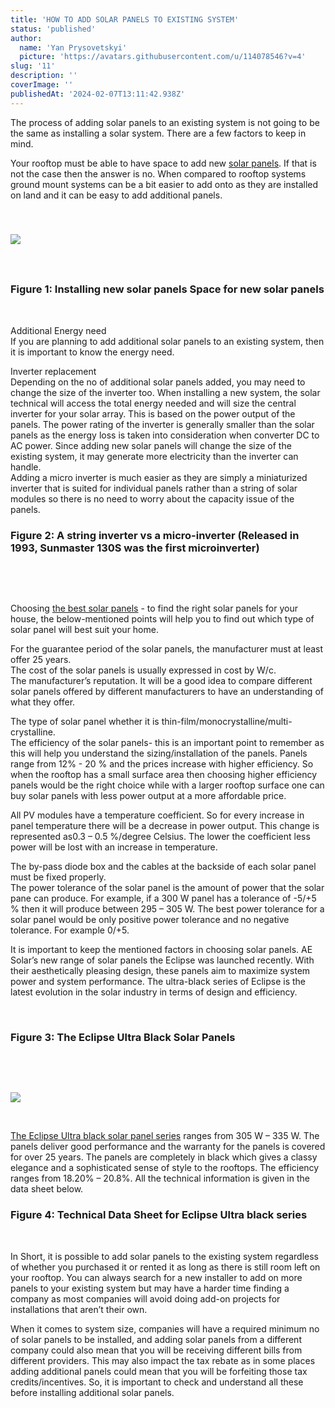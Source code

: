 ```yaml
---
title: 'HOW TO ADD SOLAR PANELS TO EXISTING SYSTEM'
status: 'published'
author:
  name: 'Yan Prysovetskyi'
  picture: 'https://avatars.githubusercontent.com/u/114078546?v=4'
slug: '11'
description: ''
coverImage: ''
publishedAt: '2024-02-07T13:11:42.938Z'
---
```


The process of adding solar panels to an existing system is not going to be the same as installing a solar system. There are a few factors to keep in mind.

Your rooftop must be able to have space to add new [solar panels](https://ae-solar.com/). If that is not the case then the answer is no. When compared to rooftop systems ground mount systems can be a bit easier to add onto as they are installed on land and it can be easy to add additional panels.

 

### **![](https://ae-solar.com/wp-content/uploads/2022/06/7.jpg)**

### 

 

### 

### **Figure 1: Installing new solar panels Space for new solar panels**

 

Additional Energy need\
If you are planning to add additional solar panels to an existing system, then it is important to know the energy need.

Inverter replacement\
Depending on the no of additional solar panels added, you may need to change the size of the inverter too. When installing a new system, the solar technical will access the total energy needed and will size the central inverter for your solar array. This is based on the power output of the panels. The power rating of the inverter is generally smaller than the solar panels as the energy loss is taken into consideration when converter DC to AC power. Since adding new solar panels will change the size of the existing system, it may generate more electricity than the inverter can handle.\
Adding a micro inverter is much easier as they are simply a miniaturized inverter that is suited for individual panels rather than a string of solar modules so there is no need to worry about the capacity issue of the panels.

### 

### **Figure 2: A string inverter vs a micro-inverter (Released in 1993, Sunmaster 130S was the first microinverter)**

 

 

Choosing [the best solar panels](https://ae-solar.com/) - to find the right solar panels for your house, the below-mentioned points will help you to find out which type of solar panel will best suit your home.

For the guarantee period of the solar panels, the manufacturer must at least offer 25 years.\
The cost of the solar panels is usually expressed in cost by W/c.\
The manufacturer’s reputation. It will be a good idea to compare different solar panels offered by different manufacturers to have an understanding of what they offer.

The type of solar panel whether it is thin-film/monocrystalline/multi-crystalline.\
The efficiency of the solar panels- this is an important point to remember as this will help you understand the sizing/installation of the panels. Panels range from 12% - 20 % and the prices increase with higher efficiency. So when the rooftop has a small surface area then choosing higher efficiency panels would be the right choice while with a larger rooftop surface one can buy solar panels with less power output at a more affordable price.

All PV modules have a temperature coefficient. So for every increase in panel temperature there will be a decrease in power output. This change is represented as0.3 – 0.5 %/degree Celsius. The lower the coefficient less power will be lost with an increase in temperature.

The by-pass diode box and the cables at the backside of each solar panel must be fixed properly.\
The power tolerance of the solar panel is the amount of power that the solar pane can produce. For example, if a 300 W panel has a tolerance of -5/+5 % then it will produce between 295 – 305 W. The best power tolerance for a solar panel would be only positive power tolerance and no negative tolerance. For example 0/+5.

It is important to keep the mentioned factors in choosing solar panels. AE Solar’s new range of solar panels the Eclipse was launched recently. With their aesthetically pleasing design, these panels aim to maximize system power and system performance. The ultra-black series of Eclipse is the latest evolution in the solar industry in terms of design and efficiency.

 

### **Figure 3: The Eclipse Ultra Black Solar Panels**

 

 

![](https://ae-solar.com/wp-content/uploads/2022/06/Picture-1.png)

 

[The Eclipse Ultra black solar panel series](https://ae-solar.com/products-list/) ranges from 305 W – 335 W. The panels deliver good performance and the warranty for the panels is covered for over 25 years. The panels are completely in black which gives a classy elegance and a sophisticated sense of style to the rooftops. The efficiency ranges from 18.20% – 20.8%. All the technical information is given in the data sheet below.

### 

### **Figure 4: Technical Data Sheet for Eclipse Ultra black series**

 

In Short, it is possible to add solar panels to the existing system regardless of whether you purchased it or rented it as long as there is still room left on your rooftop. You can always search for a new installer to add on more panels to your existing system but may have a harder time finding a company as most companies will avoid doing add-on projects for installations that aren’t their own.

When it comes to system size, companies will have a required minimum no of solar panels to be installed, and adding solar panels from a different company could also mean that you will be receiving different bills from different providers. This may also impact the tax rebate as in some places adding additional panels could mean that you will be forfeiting those tax credits/incentives. So, it is important to check and understand all these before installing additional solar panels.